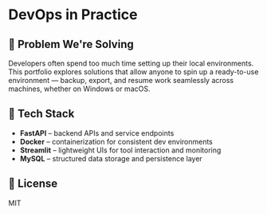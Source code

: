 # DevOps in Practice

## 🧩 Problem We're Solving
Developers often spend too much time setting up their local environments. This portfolio explores solutions that allow anyone to spin up a ready-to-use environment — backup, export, and resume work seamlessly across machines, whether on Windows or macOS.

## 🔧 Tech Stack
- **FastAPI** – backend APIs and service endpoints
- **Docker** – containerization for consistent dev environments
- **Streamlit** – lightweight UIs for tool interaction and monitoring
- **MySQL** – structured data storage and persistence layer

## 📜 License
MIT
